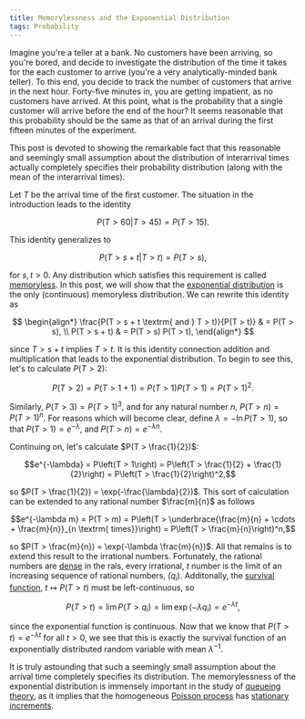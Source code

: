 ```yaml
---
title: Memorylessness and the Exponential Distribution
tags: Probability
---
```


Imagine you're a teller at a bank.  No customers have been arriving, so you're bored, and decide to investigate the distribution of the time it takes for the each customer to arrive (you're a very analytically-minded bank teller).  To this end, you decide to track the number of customers that arrive in the next hour.  Forty-five minutes in, you are getting impatient, as no customers have arrived.  At this point, what is the probability that a single customer will arrive before the end of the hour?  It seems reasonable that this probability should be the same as that of an arrival during the first fifteen minutes of the experiment.

This post is devoted to showing the remarkable fact that this reasonable and seemingly small assumption about the distribution of interarrival times actually completely specifies their probability distribution (along with the mean of the interarrival times).

Let $T$ be the arrival time of the first customer.  The situation in the introduction leads to the identity

$$P(T > 60 | T > 45) = P(T > 15).$$

This identity generalizes to

$$P(T > s + t | T > t) = P(T > s),$$

for $s, t > 0$.  Any distribution which satisfies this requirement is called [memoryless](http://en.wikipedia.org/wiki/Memorylessness).  In this post, we will show that the [exponential distribution](http://en.wikipedia.org/wiki/Exponential_distribution) is the only (continuous) memoryless distribution.  We can rewrite this identity as

$$
\begin{align*}
\frac{P(T > s + t \textrm{ and } T > t)}{P(T > t)}
    & = P(T > s),    \\
P(T > s + t)
    & = P(T > s) P(T > t),
\end{align*}
$$

since $T > s + t$ implies $T > t$.  It is this identity connection addition and multiplication that leads to the exponential distribution.  To begin to see this, let's to calculate $P(T > 2)$:

$$P(T > 2) = P(T > 1 + 1) = P(T > 1) P(T > 1) = P(T > 1)^2.$$

Similarly, $P(T > 3) = P(T > 1)^3$, and for any natural number $n$, $P(T > n) = P(T > 1)^n$.  For reasons which will become clear, define $\lambda = - \ln P(T > 1)$, so that $P(T > 1) = e^{-\lambda}$, and $P(T > n) = e^{-\lambda n}$.

Continuing on, let's calculate $P(T > \frac{1}{2})$:

$$e^{-\lambda} = P\left(T > 1\right) = P\left(T > \frac{1}{2} + \frac{1}{2}\right) = P\left(T > \frac{1}{2}\right)^2,$$

so $P(T > \frac{1}{2}) = \exp(-\frac{\lambda}{2})$.  This sort of calculation can be extended to any rational number $\frac{m}{n}$ as follows

$$e^{-\lambda m} = P(T > m) = P\left(T > \underbrace{\frac{m}{n} + \cdots + \frac{m}{n}}_{n \textrm{ times}}\right) = P\left(T > \frac{m}{n}\right)^n,$$

so $P(T > \frac{m}{n}) = \exp(-\lambda \frac{m}{n})$.  All that remains is to extend this result to the irrational numbers.  Fortunately, the rational numbers are [dense](http://en.wikipedia.org/wiki/Dense_set#Examples) in the rals, every irrational, $t$ number is the limit of an increasing sequence of rational numbers, $(q_i)$.  Additonally, the [survival function](http://en.wikipedia.org/wiki/Survival_function), $t \mapsto P(T > t)$ must be left-continuous, so

$$P(T > t) = \lim P(T > q_i) = \lim \exp(-\lambda q_i) = e^{-\lambda t},$$

since the exponential function is continuous.  Now that we know that $P(T > t) = e^{-\lambda t}$ for all $t > 0$, we see that this is exactly the survival function of an exponentially distributed random variable with mean $\lambda^{-1}$.

It is truly astounding that such a seemingly small assumption about the arrival time completely specifies its distribution.  The memorylessness of the exponential distribution is immensely important in the study of [queueing theory](http://en.wikipedia.org/wiki/Queueing_theory), as it implies that the homogeneous [Poisson process](http://en.wikipedia.org/wiki/Poisson_process) has [stationary increments](http://en.wikipedia.org/wiki/Stationary_increments#Stationary_increments).

<script type="text/javascript" src="http://cdn.mathjax.org/mathjax/latest/MathJax.js?config=TeX-AMS_HTML"></script>
